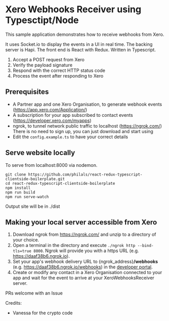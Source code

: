 # Xero Webhooks Receiver using Typesctipt/Node
This sample application demonstrates how to receive webhooks from Xero.

It uses Socket.io to display the events in a UI in real time. The backing server is Hapi. The front end is React with Redux. Written in Typescript.

1. Accept a POST request from Xero
2. Verify the payload signature
3. Respond with the correct HTTP status code
4. Process the event after responding to Xero

## Prerequisites
- A Partner app and one Xero Organisation, to generate webhook events (https://app.xero.com/Application/)
- A subscription for your app subscribed to contact events (https://developer.xero.com/myapps)
- ngrok, to tunnel network public traffic to localhost (https://ngrok.com/) There is no need to sign up, you can just download and start using
- Edit the `config.example.ts` to have your correct details

## Serve website locally
To serve from localhost:8000 via nodemon.

```
git clone https://github.com/philals/react-redux-typescript-clientside-boilerplate.git
cd react-redux-typescript-clientside-boilerplate
npm install
npm run build
npm run serve-watch
```

Output site will be in ./dist

## Making your local server accessible from Xero
1. Download ngrok from https://ngrok.com/ and unzip to a directory of your choice.
2. Open a terminal in the directory and execute `./ngrok http --bind-tls=true 8000`. Ngrok will provide you with a https URL (e.g. https://daaf38b6.ngrok.io).
3. Set your app's webhook delivery URL to {ngrok_address}**/webhooks** (e.g. https://daaf38b6.ngrok.io/webhooks) in the [developer portal](https://developer.xero.com/myapps/webhooks).
4. Create or modify any contact in a Xero Organisation connected to your app and wait for the event to arrive at your XeroWebhooksReceiver server.

PRs welcome with an Issue

Credits:
- Vanessa for the crypto code

